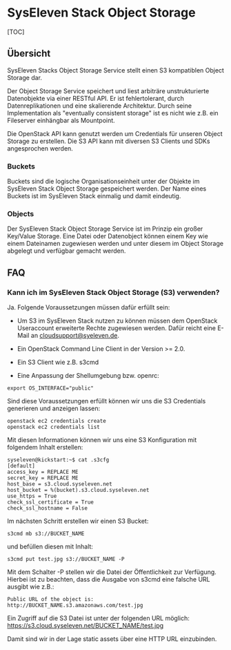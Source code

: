 # SysEleven Stack Object Storage

[TOC]

## Übersicht

SysEleven Stacks Object Storage Service stellt einen S3 kompatiblen Object Storage dar.

Der Object Storage Service speichert und liest arbiträre unstrukturierte Datenobjekte via einer RESTful API. Er ist fehlertolerant, durch Datenreplikationen und eine skalierende Architektur. Durch seine Implementation als "eventually consistent storage" ist es nicht wie z.B. ein Fileserver einhängbar als Mountpoint.

Die OpenStack API kann genutzt werden um Credentials für unseren Object Storage zu erstellen. Die S3 API kann mit diversen S3 Clients und SDKs angesprochen werden.

### Buckets

Buckets sind die logische Organisationseinheit unter der Objekte im SysEleven Stack Object Storage gespeichert werden.
Der Name eines Buckets ist im SysEleven Stack einmalig und damit eindeutig.

### Objects

Der SysEleven Stack Object Storage Service ist im Prinzip ein großer Key/Value Storage.
Eine Datei oder Datenobject können einem Key wie einem Dateinamen zugewiesen werden und unter diesem im Object Storage abgelegt und verfügbar gemacht werden.

## FAQ

### Kann ich im SysEleven Stack Object Storage (S3) verwenden?

Ja. Folgende Voraussetzungen müssen dafür erfüllt sein:

* Um S3 im SysEleven Stack nutzen zu können müssen dem OpenStack Useraccount erweiterte Rechte zugewiesen werden. Dafür reicht eine E-Mail an cloudsupport@syeleven.de.

* Ein OpenStack Command Line Client in der Version >= 2.0.

* Ein S3 Client wie z.B. s3cmd

* Eine Anpassung der Shellumgebung bzw. openrc:

```
export OS_INTERFACE="public"
```

Sind diese Voraussetzungen erfüllt können wir uns die S3 Credentials generieren und anzeigen lassen:

```
openstack ec2 credentials create
openstack ec2 credentials list
```

Mit diesen Informationen können wir uns eine S3 Konfiguration mit folgendem Inhalt erstellen:

```
syseleven@kickstart:~$ cat .s3cfg
[default]
access_key = REPLACE ME
secret_key = REPLACE ME
host_base = s3.cloud.syseleven.net
host_bucket = %(bucket).s3.cloud.syseleven.net
use_https = True
check_ssl_certificate = True
check_ssl_hostname = False
```

Im nächsten Schritt erstellen wir einen S3 Bucket:

```
s3cmd mb s3://BUCKET_NAME
```

und befüllen diesen mit Inhalt:

```
s3cmd put test.jpg s3://BUCKET_NAME -P
```

Mit dem Schalter -P stellen wir die Datei der Öffentlichkeit zur Verfügung. Hierbei ist zu beachten, dass die Ausgabe von s3cmd eine falsche URL ausgibt wie z.B.: 

```
Public URL of the object is: http://BUCKET_NAME.s3.amazonaws.com/test.jpg
```

Ein Zugriff auf die S3 Datei ist unter der folgenden URL möglich: https://s3.cloud.syseleven.net/BUCKET_NAME/test.jpg

Damit sind wir in der Lage static assets über eine HTTP URL einzubinden.

